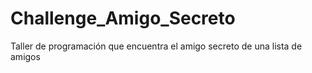 # Challenge_Amigo_Secreto
Taller de programación que encuentra el amigo secreto de una lista de amigos
